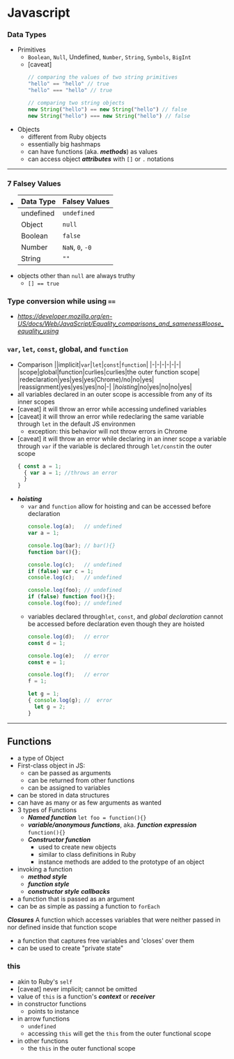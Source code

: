 # Javascript
### Data Types
- Primitives
  - `Boolean`, `Null`, Undefined, `Number`, `String`, `Symbols`, `BigInt`
  - [caveat]
    ```js
    // comparing the values of two string primitives
    "hello" == "hello" // true
    "hello" === "hello" // true

    // comparing two string objects
    new String("hello") == new String("hello") // false
    new String("hello") === new String("hello") // false
    ```
- Objects
  - different from Ruby objects
  - essentially big hashmaps
  - can have functions (aka. ***methods***) as values
  - can access object ***attributes*** with `[]` or `.` notations

---
### 7 Falsey Values
- |Data Type|Falsey Values|
  |-|-|
  |undefined|`undefined`|
  |Object|`null`|
  |Boolean|`false`|
  |Number|`NaN`, `0`, `-0`|
  |String|`""`|
- objects other than `null` are always truthy
  - `[] == true`

### Type conversion while using `==`
- _https://developer.mozilla.org/en-US/docs/Web/JavaScript/Equality_comparisons_and_sameness#loose_equality_using_

### `var`, `let`, `const`, global, and `function`
- Comparison
  ||implicit|`var`|`let`|`const`|`function`|
  |-|-|-|-|-|-|
  |scope|global|function|curlies|curlies|the outer function scope|
  |redeclaration|yes|yes|yes(Chrome)/no|no|yes|
  |reassignment|yes|yes|yes|no|-|
  |*hoisting*|no|yes|no|no|yes|
- all variables declared in an outer scope is accessible from any of its inner scopes 
- [caveat] it will throw an error while accessing undefined variables
- [caveat] it will throw an error while redeclaring the same variable through `let` in the default JS environmen
  - exception: this behavior will not throw errors in Chrome
- [caveat] it will throw an error while declaring in an inner scope a variable through `var` if the variable is declared through `let/const`in the outer scope
  ```js
  { const a = 1;
    { var a = 1; //throws an error
    }
  }
  ```
- ***hoisting***
  - `var` and `function` allow for hoisting and can be accessed before declaration
    ```js
    console.log(a);   // undefined
    var a = 1;

    console.log(bar); // bar(){}
    function bar(){};

    console.log(c);   // undefined
    if (false) var c = 1;
    console.log(c);   // undefined

    console.log(foo); // undefined
    if (false) function foo(){};
    console.log(foo); // undefined
    ```
  - variables declared through`let`, `const`, and *global declaration* cannot be accessed before declaration even though they are hoisted
    ```js
    console.log(d);   // error
    const d = 1;

    console.log(e);   // error
    const e = 1;

    console.log(f);   // error
    f = 1;

    let g = 1;
    { console.log(g); //  error
      let g = 2;
    }
    ```
---
## Functions
- a type of Object
- First-class object in JS:
  - can be passed as arguments
  - can be returned from other functions
  - can be assigned to variables
- can be stored in data structures
- can have as many or as few arguments as wanted
- 3 types of Functions
  - ***Named function***
    `let foo = function(){}`
  - ***variable/anonymous functions***, aka. ***function expression***
    `function(){}`
  - ***Constructor function***
    - used to create new objects
    - similar to class definitions in Ruby
    - instance methods are added to the prototype of an object
- invoking a function
  - ***method style***
  - ***function style***
  - ***constructor style***
***callbacks***
- a function that is passed as an argument
- can be as simple as passing a function to `forEach`

***Closures***
A function which accesses variables that were neither passed in nor defined inside that function scope
- a function that captures free variables and 'closes' over them
- can be used to create "private state"

### this
- akin to Ruby's `self`
- [caveat] never implicit; cannot be omitted
- value of `this` is a function's ***context*** or ***receiver***
- in constructor functions
  - points to instance
- in arrow functions
  - `undefined`
  - accessing `this` will get the `this` from the outer functional scope
- in other functions
  - the `this` in the outer functional scope


